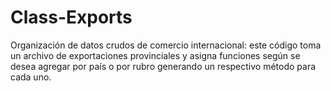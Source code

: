 # Class-Exports
Organización de datos crudos de comercio internacional: este código toma un archivo de exportaciones provinciales y asigna funciones según se desea agregar por país o por rubro generando un respectivo método para cada uno.
